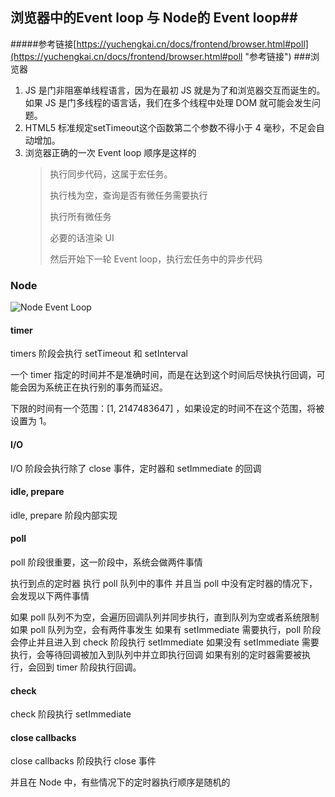 ## 浏览器中的Event loop 与 Node的 Event loop##
#####参考链接[https://yuchengkai.cn/docs/frontend/browser.html#poll](https://yuchengkai.cn/docs/frontend/browser.html#poll "参考链接")
###浏览器
1.  JS 是门非阻塞单线程语言，因为在最初 JS 就是为了和浏览器交互而诞生的。如果 JS 是门多线程的语言话，我们在多个线程中处理 DOM 就可能会发生问题。
2.  HTML5 标准规定setTimeout这个函数第二个参数不得小于 4 毫秒，不足会自动增加。
3.  浏览器正确的一次 Event loop 顺序是这样的
	> 执行同步代码，这属于宏任务。
	> 
	> 执行栈为空，查询是否有微任务需要执行
	> 
	> 执行所有微任务
	> 
	> 必要的话渲染 UI
	> 
	> 然后开始下一轮 Event loop，执行宏任务中的异步代码
### Node
![Node Event Loop](https://i.imgur.com/GbGfiH6.png)

#### timer
timers 阶段会执行 setTimeout 和 setInterval

一个 timer 指定的时间并不是准确时间，而是在达到这个时间后尽快执行回调，可能会因为系统正在执行别的事务而延迟。

下限的时间有一个范围：[1, 2147483647] ，如果设定的时间不在这个范围，将被设置为 1。

#### I/O
I/O 阶段会执行除了 close 事件，定时器和 setImmediate 的回调

#### idle, prepare
idle, prepare 阶段内部实现

#### poll
poll 阶段很重要，这一阶段中，系统会做两件事情

执行到点的定时器
执行 poll 队列中的事件
并且当 poll 中没有定时器的情况下，会发现以下两件事情

如果 poll 队列不为空，会遍历回调队列并同步执行，直到队列为空或者系统限制
如果 poll 队列为空，会有两件事发生
如果有 setImmediate 需要执行，poll 阶段会停止并且进入到 check 阶段执行 setImmediate
如果没有 setImmediate 需要执行，会等待回调被加入到队列中并立即执行回调
如果有别的定时器需要被执行，会回到 timer 阶段执行回调。

#### check
check 阶段执行 setImmediate

#### close callbacks
close callbacks 阶段执行 close 事件

并且在 Node 中，有些情况下的定时器执行顺序是随机的